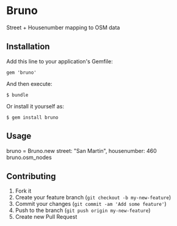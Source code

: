 # Bruno

Street + Housenumber mapping to OSM data

## Installation

Add this line to your application's Gemfile:

    gem 'bruno'

And then execute:

    $ bundle

Or install it yourself as:

    $ gem install bruno

## Usage

bruno = Bruno.new street: "San Martin", housenumber: 460
bruno.osm_nodes

## Contributing

1. Fork it
2. Create your feature branch (`git checkout -b my-new-feature`)
3. Commit your changes (`git commit -am 'Add some feature'`)
4. Push to the branch (`git push origin my-new-feature`)
5. Create new Pull Request
